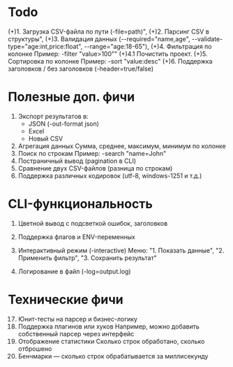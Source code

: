 # Todo



(+)1. Загрузка CSV-файла по пути (-file=path)",
(+)2. Парсинг CSV в структуры",
(+)3. Валидация данных (--required="name,age", --validate-type="age:int,price:float", --range="age:18-65"),
(+)4. Фильтрация по колонке
    Пример: -filter "value>100""
(+)4.1 Почистить проект.
(+)5. Сортировка по колонке
Пример: -sort "value:desc"
(+)6. Поддержка заголовков / без заголовков (-header=true/false)


# Полезные доп. фичи

1. Экспорт результатов в:
    - JSON (-out-format json)
    - Excel
    - Новый CSV
2. Агрегация данных
    Сумма, среднее, максимум, минимум по колонке
3. Поиск по строкам
    Пример: -search "name=John"
4. Постраничный вывод (pagination в CLI)
5. Сравнение двух CSV-файлов (разница по строкам)
6. Поддержка различных кодировок (utf-8, windows-1251 и т.д.)

#  CLI-функциональность

1. Цветной вывод с подсветкой ошибок, заголовков

2. Поддержка флагов и ENV-переменных

3. Интерактивный режим (-interactive)
    Меню: "1. Показать данные", "2. Применить фильтр", "3. Сохранить результат"

5. Логирование в файл (-log=output.log)

# Технические фичи

17. Юнит-тесты на парсер и бизнес-логику
18. Поддержка плагинов или хуков
    Например, можно добавить собственный парсер через интерфейс
19. Отображение статистики
    Сколько строк обработано, сколько отброшено
20. Бенчмарки — сколько строк обрабатывается за миллисекунду